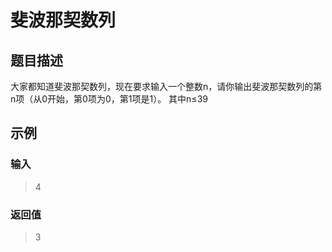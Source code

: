 # 斐波那契数列
## 题目描述
大家都知道斐波那契数列，现在要求输入一个整数n，请你输出斐波那契数列的第n项（从0开始，第0项为0，第1项是1）。
其中n≤39
## 示例
### 输入
> 4
### 返回值
> 3